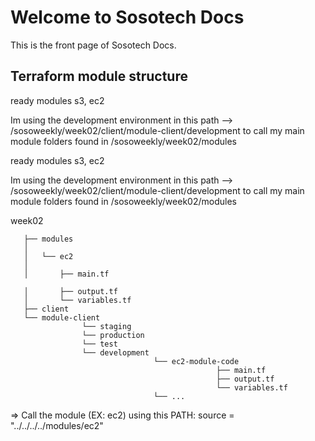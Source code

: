 # Welcome to Sosotech Docs

This is the front page of Sosotech Docs.

## Terraform module structure

ready modules
 s3, ec2 

 Im using the development environment in this path --> /sosoweekly/week02/client/module-client/development to call my main module folders found in /sosoweekly/week02/modules
 
 ready modules
 s3, ec2 

 Im using the development environment in this path --> /sosoweekly/week02/client/module-client/development to call my main module folders found in /sosoweekly/week02/modules

week02 

       ├── modules
       │
       │   └── ec2
       │
       │       ├── main.tf

       │       ├── output.tf
       │       └── variables.tf
       ├── client
       └── module-client
                    └── staging       
                    └── production
                    └── test
                    └── development
                                    └── ec2-module-code
                                                  ├── main.tf
                                                  ├── output.tf
                                                  └── variables.tf
                                    └── ...
          
=> Call the module (EX: ec2) using this PATH: source = "../../../../modules/ec2"